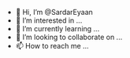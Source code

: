 - 👋 Hi, I’m @SardarEyaan
- 👀 I’m interested in ...
- 🌱 I’m currently learning ...
- 💞️ I’m looking to collaborate on ...
- 📫 How to reach me ...

<!---
SardarEyaan/SardarEyaan is a ✨ special ✨ repository because its `README.md` (this file) appears on your GitHub profile.
You can click the Preview link to take a look at your changes.
--->
